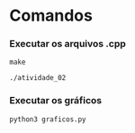 # Comandos

### Executar os arquivos .cpp

```
make
```

```
./atividade_02
```

### Executar os gráficos

```
python3 graficos.py 
```
